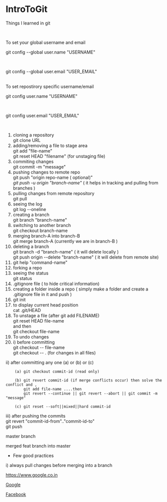 # IntroToGit

<p>Things I learned in git </p> <br>
<p> To set your global username and email <br>
	<p>git config --global user.name "USERNAME"</p> <br>
	<p>git config --global user.email "USER_EMAIL"</p> <br>
To set repostirory specific username/email <br>
	<p>git config user.name "USERNAME"</p> <br>
	<p>git config user.email "USER_EMAIL"</p>
	</p><br>
		
1. cloning a repository   <br>
	git clone URL
2. adding/removing a file to stage area <br>
	git add "file-name"
   <br>git reset HEAD "filename"  (for unstaging file)
3. commiting changes <br>
	git commit -m "message"  
4. pushing changes to remote repo <br>
	git push "origin repo-name ( optional)" 
	<br>*git push -u origin "branch-name"* ( it helps in tracking and pulling from branches )
5. pulling changes from remote repository <br>
	git pull <br>
6. seeing the log <br>
	git log --oneline <br>
7. creating a branch <br>
	git branch "branch-name"<br>
8. switching to another branch <br>
	git checkout branch-name 
9. merging branch-A into branch-B <br>
	git merge branch-A (currently we are in branch-B )<br>
10. deleting a branch <br>
	git branch -d "branch-name" ( it will delete locally ) <br>
	git push origin --delete "branch-name" ( it will delete from remote site)
11. git help "command-name"
12. forking a repo
13. seeing the status <br>
	git status 
14. .gitignore file ( to hide critical information)
15. creating a folder inside a repo ( simply make a folder and create a .gitignore file in it and push )
16. git init 
17. to display current head position <br>
	cat .git/HEAD 
18. To unstage a file (after git add FILENAME)<br>
	git reset HEAD file-name <br>
	and then <br>
	git checkout file-name <br>
18. To undo changes
19. i) before committing <br>
		git checkout -- file-name <br>
		git checkout -- . (for changes in all files)
  
   ii) after committing any one (a) or (b) or (c)
   		
   		(a)	git checkout commit-id (read only)
   		
   		(b)	git revert commit-id (if merge conflicts occur) then solve the conflict and ,
   			git add file-name ....then 
   			git revert --continue || git revert --abort || git commit -m "message"

   		(c) git reset --soft||mixed||hard commit-id

   iii) after pushing the commits <br>
   		git revert "commit-id-from".."commit-id-to" <br>
   		git push
<p>master branch</p>

<p>merged feat branch into master</p>

* Few good practices

i) always pull changes before merging into a branch

https://www.google.co.in

[Google](https://www.google.com)

[Facebook](https://www.facebook.com/people/Prashant-Singh/100001252526853)
